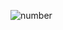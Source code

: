![number](https://user-images.githubusercontent.com/53031435/160225534-f4f123de-23a6-42ac-9cdf-1ea7cbdff858.png)
